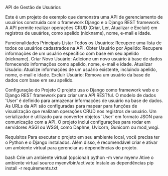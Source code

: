 API de Gestão de Usuários
  
Este é um projeto de exemplo que demonstra uma API de gerenciamento de usuários construída com o framework Django e o Django REST framework. A API permite realizar operações CRUD (Criar, Ler, Atualizar e Excluir) em registros de usuários, como apelido (nickname), nome, e-mail e idade.

Funcionalidades Principais 
 Listar Todos os Usuários: Recupere uma lista de todos os usuários cadastrados na API. 
 Obter Usuário por Apelido: Recupere informações de um usuário específico com base em seu apelido (nickname). 
 Criar Novo Usuário: Adicione um novo usuário à base de dados fornecendo informações como apelido, nome, e-mail e idade. 
 Atualizar Usuário: Atualize informações de um usuário existente, incluindo apelido, nome, e-mail e idade. 
 Excluir Usuário: Remova um usuário da base de dados com base em seu apelido. 

Configuração do Projeto 
 O projeto usa o Django como framework web e o Django REST framework para criar uma API RESTful. 
 O modelo de dados 'User' é definido para armazenar informações de usuário na base de dados. 
 As URLs da API são configuradas para mapear para funções de visualização que realizam operações CRUD nos registros de usuário. 
 Um serializador é utilizado para converter objetos 'User' em formato JSON para comunicação com a API. 
 O projeto inclui configurações para rodar em servidores ASGI ou WSGI, como Daphne, Uvicorn, Gunicorn ou mod_wsgi. 
 
Requisitos 
 Para executar o projeto em seu ambiente local, você precisa ter o Python e o Django instalados. Além disso, é recomendável criar e ativar um ambiente virtual para gerenciar as dependências do projeto.

bash
 Crie um ambiente virtual (opcional) python -m venv myenv 
 Ative o ambiente virtual source myenv/bin/activate 
 Instale as dependências pip install -r requirements.txt
